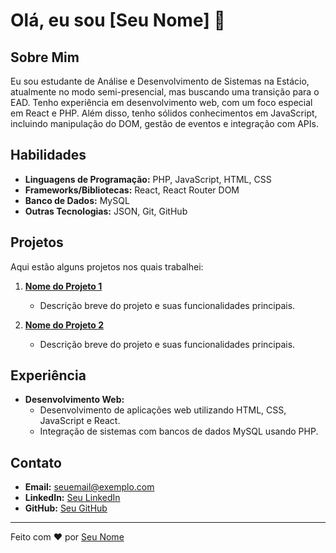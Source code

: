 # Olá, eu sou [Seu Nome] 👋

## Sobre Mim

Eu sou estudante de Análise e Desenvolvimento de Sistemas na Estácio, atualmente no modo semi-presencial, mas buscando uma transição para o EAD. Tenho experiência em desenvolvimento web, com um foco especial em React e PHP. Além disso, tenho sólidos conhecimentos em JavaScript, incluindo manipulação do DOM, gestão de eventos e integração com APIs.

## Habilidades

- **Linguagens de Programação:** PHP, JavaScript, HTML, CSS
- **Frameworks/Bibliotecas:** React, React Router DOM
- **Banco de Dados:** MySQL
- **Outras Tecnologias:** JSON, Git, GitHub

## Projetos

Aqui estão alguns projetos nos quais trabalhei:

1. **[Nome do Projeto 1](link-do-repositorio)**
   - Descrição breve do projeto e suas funcionalidades principais.
   
2. **[Nome do Projeto 2](link-do-repositorio)**
   - Descrição breve do projeto e suas funcionalidades principais.

## Experiência

- **Desenvolvimento Web:**
  - Desenvolvimento de aplicações web utilizando HTML, CSS, JavaScript e React.
  - Integração de sistemas com bancos de dados MySQL usando PHP.

## Contato

- **Email:** seuemail@exemplo.com
- **LinkedIn:** [Seu LinkedIn](https://www.linkedin.com/in/seu-usuario/)
- **GitHub:** [Seu GitHub](https://github.com/seu-usuario)

---

Feito com ❤️ por [Seu Nome](https://github.com/seu-usuario)
